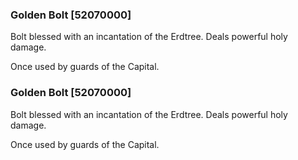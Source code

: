### Golden Bolt [52070000]

Bolt blessed with an incantation of the Erdtree. Deals powerful holy damage.

Once used by guards of the Capital.### Golden Bolt [52070000]

Bolt blessed with an incantation of the Erdtree. Deals powerful holy damage.

Once used by guards of the Capital.